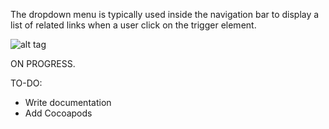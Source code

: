 The dropdown menu is typically used inside the navigation bar to display a list of related links when a user click on the trigger element.

![alt tag](https://github.com/PhamBaTho/BTNavigationDropdownMenu/blob/master/Assets/DemoProject.gif)

ON PROGRESS. 

TO-DO: 
- Write documentation
- Add Cocoapods
